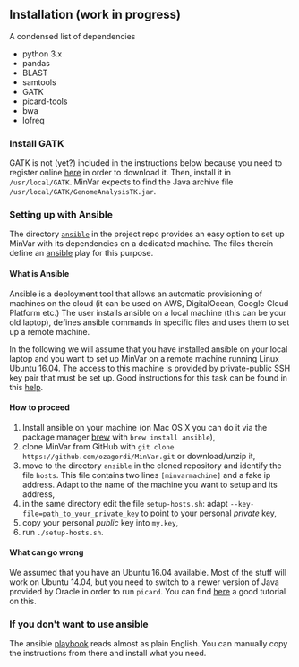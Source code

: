 ## Installation (work in progress)

A condensed list of dependencies

- python 3.x
- pandas
- BLAST
- samtools
- GATK
- picard-tools
- bwa
- lofreq

### Install GATK

GATK is not (yet?) included in the instructions below because you need
to register online [here](https://software.broadinstitute.org/gatk/download/)
in order to download it. Then, install it in `/usr/local/GATK`. MinVar expects
to find the Java archive file `/usr/local/GATK/GenomeAnalysisTK.jar`.

### Setting up with Ansible

The directory [`ansible`](https://github.com/ozagordi/MinVar/tree/master/ansible)
in the project repo provides an easy option to set up MinVar with
its dependencies on a dedicated machine. The files therein define an
[ansible](http://www.ansible.com/) play for this purpose.

#### What is Ansible

Ansible is a deployment tool that allows an automatic provisioning of machines
on the cloud (it can be used on AWS, DigitalOcean, Google Cloud Platform etc.)
The user installs ansible on a local machine (this can be your old laptop),
defines ansible commands in specific files and uses them to set up a remote
machine.

In the following we will assume that you have installed ansible on your local
laptop and you want to set up MinVar on a remote machine running Linux Ubuntu 16.04.
The access to this machine is provided by private-public SSH key pair that must be
set up. Good instructions for this task can be found in this [help](https://help.ubuntu.com/community/SSH/OpenSSH/Keys).

#### How to proceed

1. Install ansible on your machine (on Mac OS X you can do it via the package
   manager [brew](https://brew.sh) with `brew install ansible`),
2. clone MinVar from GitHub with `git clone https://github.com/ozagordi/MinVar.git`
   or download/unzip it,
3. move to the directory `ansible` in the cloned repository and identify the file
   `hosts`. This file contains two lines `[minvarmachine]` and a fake ip address.
   Adapt to the name of the machine you want to setup and its address,
4. in the same directory edit the file `setup-hosts.sh`: adapt
   `--key-file=path_to_your_private_key` to point to your personal *private* key,
5. copy your personal *public* key into `my.key`,
6. run `./setup-hosts.sh`.

#### What can go wrong

We assumed that you have an Ubuntu 16.04 available. Most of the stuff will work
on Ubuntu 14.04, but you need to switch to a newer version of Java provided by
Oracle in order to run `picard`. You can find
[here](https://www.digitalocean.com/community/tutorials/how-to-install-java-with-apt-get-on-ubuntu-16-04)
a good tutorial on this.

### If you don't want to use ansible

The ansible [playbook](https://github.com/ozagordi/MinVar/blob/master/ansible/setup.yml)
reads almost as plain English. You can manually copy the instructions from there
and install what you need.
